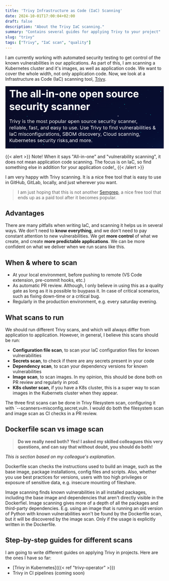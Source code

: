 ```yaml
---
title: 'Trivy Infrastructure as Code (IaC) Scanning'
date: 2024-10-01T17:00:04+02:00
draft: false
description: "About the Trivy IaC scanning."
summary: "Contains several guides for applying Trivy to your project"
slug: "trivy"
tags: ["Trivy", "IaC scan", "quality"]
---
```


I am currently working with automated security testing to get control of the known vulnerabilities in our applications. As part of this, I am scanning a Kubernetes cluster and it's images, as well as application code. We want to cover the whole width, not only application code. Now, we look at a Infrastructure as Code (IaC) scanning tool, [Trivy](https://trivy.dev/).

![Trivy home page info screenshot](./trivy-info.png)

{{< alert >}}
Note! When it says "All-in-one" and "vulnerability scanning", it does not mean application code scanning. The focus is on IaC, so find something else in addition for your application code!_
{{< /alert >}}

I am very happy with Trivy scanning. It is a nice free tool that is easy to use in GitHub, GitLab, locally, and just wherever you want.

> I am just hoping that this is not another [Semgrep](https://semgrep.dev/), a nice free tool that ends up as a paid tool after it becomes popular.  

## Advantages
There are many pitfalls when writing IaC, and scanning it helps us in several ways. We don't need to **know everything**, and we don't need to pay constant attention to new vulnerabilities. We get **more control** of what we create, and create **more predictable applications**. We can be more confident on what we deliver when we run scans like this. 

## When & where to scan 
- At your local environment, before pushing to remote (VS Code extension, pre-commit hooks, etc.)
- As automatic PR review. Although, I only believe in using this as a quality gate as long as it is possible to buypass it. In case of critical scenarios, such as fixing down-time or a critical bug. 
- Regularly in the production environment, e.g. every saturday evening. 

## What scans to run
We should run different Trivy scans, and which will always differ from application to application. 
However, in general, I believe this scans should be run:
- **Configuration file scan**, to scan your IaC configuration files for known vulnerabilities
- **Secrets scan**, to check if there are any secrets present in your code
- **Dependency scan**, to scan your dependency versions for known vulnerabilities
- **Image scan**, to scan images. In my opinion, this should be done both on PR review and regularly in prod.
- **K8s cluster scan**, if you have a K8s cluster, this is a super way to scan images in the Kubernets cluster when they appear.

The three first scans can be done in Trivy filesystem scan, configuring it with `--scanners=misconfig,secret,vuln. I would do both the filesystem scan and image scan as CI checks in a PR review.

## Dockerfile scan vs image scan
> **Do we really need both? Yes! I asked my skilled colleagues this very questions, and can say that without doubt, you should do both!**

_This is section based on my colleague's explanation_.

Dockerfile scan checks the instructions used to build an image, such as the base image, package installations, config files and scripts. Also, whether you use best practices for versions, users with too high privileges or exposure of sensitive data, e.g. insecure mounting of fileshare. 

Image scanning finds known vulnerabilities in all installed packages, including the base image and dependencies that aren't directly visible in the Dockerfiel. Image scanning gives more of a depth of all the packages and third-party dependencies. E.g. using an image that is running an old version of Python with known vulnerabilities won't be found by the Dockerfile scan, but it will be discovered by the image scan. Only if the usage is explicitly written in the Dockerfile.

## Step-by-step guides for different scans
I am going to write different guides on applying Trivy in projects. Here are the ones I have so far:
* [Trivy in Kubernetes]({{< ref "trivy-operator" >}})
* Trivy in CI pipelines (coming soon)
